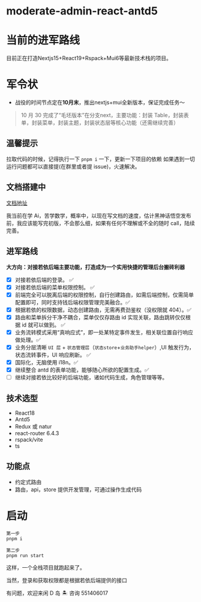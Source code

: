 # moderate-admin-react-antd5
# 当前的进军路线
目前正在打造Nextjs15+React19+Rspack+Mui6等最新技术栈的项目。

# 军令状
- 战役的时间节点定在**10月末**，推出nextjs+mui全新版本，保证完成任务～
> 10 月 30 完成了“毛坯版本”在分支next，主要功能：封装 Table，封装表单，封装菜单，封装主题，封装状态层等核心功能（还需继续完善） 
## 温馨提示

拉取代码的时候，记得执行一下 `pnpm i` 一下，更新一下项目的依赖
如果遇到一切运行问题都可以直接提(在群里或者提 issue)，火速解决。

## 文档搭建中

[文档地址](https://dland-team.github.io/moderate-react-admin/)

我当前在学 Ai，苦学数学，概率中，以现在写文档的速度，估计黑神话悟空发布前，我应该能写完初版，不会那么细，如果有任何不理解或不全的随时 call，陆续完善。

## 进军路线

**大方向：对接若依后端主要功能，打造成为一个实用快捷的管理后台搬砖利器**

-   [x] 对接若依后端的登录。 ✅
-   [x] 对接若依后端的菜单权限控制。 ✅
-   [x] 前端完全可以脱离后端的权限控制，自行创建路由，如需后端控制，仅需简单配置即可，同时支持钱后端权限管理完美融合。✅
-   [x] 根据若依的权限数据，动态创建路由，无需再费劲鉴权（没权限就 404）。✅
-   [x] 路由和菜单拆分干净不耦合，菜单仅仅存路由 id 实现关联，路由跳转仅仅根据 id 就可以做到。 ✅
-   [x] 业务流转模式采用“真响应式”，即一处某特定事件发生，相关联位置自行响应做处理。✅
-   [x] 业务分层清晰 `UI 层` + `状态管理层`（`状态store`+`业务助手helper`）,UI 触发行为，状态流转事件，UI 响应刷新。 ✅
-   [x] 国际化，无脑使用 i18n。✅
-   [x] 继续整合 antd 的表单功能，能够随心所欲的配置生成。✅
-   [ ] 继续对接若依比较好的后端功能，诸如代码生成，角色管理等等。

## 技术选型

-   React18
-   Antd5
-   Redux 或 natur
-   react-router 6.4.3
-   rspack/vite
-   ts

## 功能点

-   约定式路由
-   路由，api，store 提供开发管理，可通过操作生成代码

# 启动

```shell
第一步
pnpm i

第二步
pnpm run start
```

这样，一个全栈项目就跑起来了。

当然，登录和获取权限都是根据若依后端提供的接口

有问题，欢迎来闲 D 岛 🏝️ 咨询 551406017
